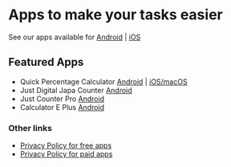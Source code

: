 # Apps to make your tasks easier

See our apps available for [Android](https://play.google.com/store/apps/dev?id=6812684529346551020) | [iOS](https://apps.apple.com/us/developer/ninad-khire/id1812421658)

## Featured Apps
* Quick Percentage Calculator [Android](https://play.google.com/store/apps/details?id=quick.nnkhire.quickpercentage) | [iOS/macOS](https://apps.apple.com/us/app/quick-percentage-plus/id6745476148)
* Just Digital Japa Counter [Android](https://play.google.com/store/apps/details?id=just.nnkhire.justcounter)
* Just Counter Pro [Android](https://play.google.com/store/apps/details?id=just.nnkhire.justcounter.pro)
* Calculator E Plus [Android](https://play.google.com/store/apps/details?id=com.ninadkhire.calculatoreplus)

### Other links

* [Privacy Policy for free apps](https://ninadkhire.github.io/free_apps_privacy_policy)
* [Privacy Policy for paid apps](https://ninadkhire.github.io/paid_apps_privacy_policy)
